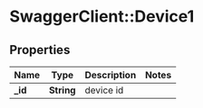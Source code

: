# SwaggerClient::Device1

## Properties
Name | Type | Description | Notes
------------ | ------------- | ------------- | -------------
**_id** | **String** | device id | 


